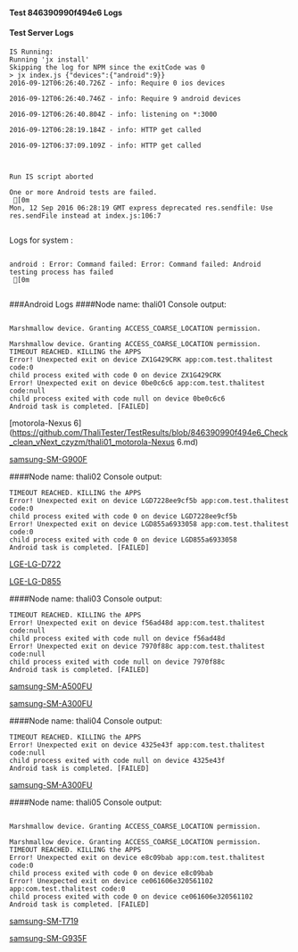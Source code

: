 #### Test 846390990f494e6 Logs

#### Test Server Logs
```
IS Running:
Running 'jx install'
Skipping the log for NPM since the exitCode was 0
> jx index.js {"devices":{"android":9}}
2016-09-12T06:26:40.726Z - info: Require 0 ios devices

2016-09-12T06:26:40.746Z - info: Require 9 android devices

2016-09-12T06:26:40.804Z - info: listening on *:3000

2016-09-12T06:28:19.184Z - info: HTTP get called

2016-09-12T06:37:09.109Z - info: HTTP get called


 
Run IS script aborted
 
One or more Android tests are failed.
 [0m
Mon, 12 Sep 2016 06:28:19 GMT express deprecated res.sendfile: Use res.sendFile instead at index.js:106:7


```


Logs for system : 
```

android : Error: Command failed: Error: Command failed: Android testing process has failed
 [0m


```
###Android Logs
####Node name: thali01
Console output:
```

Marshmallow device. Granting ACCESS_COARSE_LOCATION permission.

Marshmallow device. Granting ACCESS_COARSE_LOCATION permission.
TIMEOUT REACHED. KILLING the APPS
Error! Unexpected exit on device ZX1G429CRK app:com.test.thalitest code:0 
child process exited with code 0 on device ZX1G429CRK 
Error! Unexpected exit on device 0be0c6c6 app:com.test.thalitest code:null 
child process exited with code null on device 0be0c6c6 
Android task is completed. [FAILED]
```
[motorola-Nexus 6](https://github.com/ThaliTester/TestResults/blob/846390990f494e6_Check_clean_vNext_czyzm/thali01_motorola-Nexus 6.md)

[samsung-SM-G900F](https://github.com/ThaliTester/TestResults/blob/846390990f494e6_Check_clean_vNext_czyzm/thali01_samsung-SM-G900F.md)

####Node name: thali02
Console output:
```
TIMEOUT REACHED. KILLING the APPS
Error! Unexpected exit on device LGD7228ee9cf5b app:com.test.thalitest code:0 
child process exited with code 0 on device LGD7228ee9cf5b 
Error! Unexpected exit on device LGD855a6933058 app:com.test.thalitest code:0 
child process exited with code 0 on device LGD855a6933058 
Android task is completed. [FAILED]
```
[LGE-LG-D722](https://github.com/ThaliTester/TestResults/blob/846390990f494e6_Check_clean_vNext_czyzm/thali02_LGE-LG-D722.md)

[LGE-LG-D855](https://github.com/ThaliTester/TestResults/blob/846390990f494e6_Check_clean_vNext_czyzm/thali02_LGE-LG-D855.md)

####Node name: thali03
Console output:
```
TIMEOUT REACHED. KILLING the APPS
Error! Unexpected exit on device f56ad48d app:com.test.thalitest code:null 
child process exited with code null on device f56ad48d 
Error! Unexpected exit on device 7970f88c app:com.test.thalitest code:null 
child process exited with code null on device 7970f88c 
Android task is completed. [FAILED]
```
[samsung-SM-A500FU](https://github.com/ThaliTester/TestResults/blob/846390990f494e6_Check_clean_vNext_czyzm/thali03_samsung-SM-A500FU.md)

[samsung-SM-A300FU](https://github.com/ThaliTester/TestResults/blob/846390990f494e6_Check_clean_vNext_czyzm/thali03_samsung-SM-A300FU.md)

####Node name: thali04
Console output:
```
TIMEOUT REACHED. KILLING the APPS
Error! Unexpected exit on device 4325e43f app:com.test.thalitest code:null 
child process exited with code null on device 4325e43f 
Android task is completed. [FAILED]
```
[samsung-SM-A300FU](https://github.com/ThaliTester/TestResults/blob/846390990f494e6_Check_clean_vNext_czyzm/thali04_samsung-SM-A300FU.md)

####Node name: thali05
Console output:
```

Marshmallow device. Granting ACCESS_COARSE_LOCATION permission.

Marshmallow device. Granting ACCESS_COARSE_LOCATION permission.
TIMEOUT REACHED. KILLING the APPS
Error! Unexpected exit on device e8c09bab app:com.test.thalitest code:0 
child process exited with code 0 on device e8c09bab 
Error! Unexpected exit on device ce061606e320561102 app:com.test.thalitest code:0 
child process exited with code 0 on device ce061606e320561102 
Android task is completed. [FAILED]
```
[samsung-SM-T719](https://github.com/ThaliTester/TestResults/blob/846390990f494e6_Check_clean_vNext_czyzm/thali05_samsung-SM-T719.md)

[samsung-SM-G935F](https://github.com/ThaliTester/TestResults/blob/846390990f494e6_Check_clean_vNext_czyzm/thali05_samsung-SM-G935F.md)




